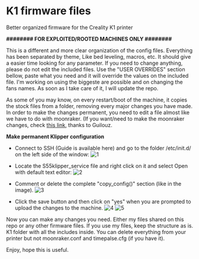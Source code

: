 # K1 firmware files
Better organized firmware for the Creality K1 printer

**######## FOR EXPLOITED/ROOTED MACHINES ONLY ########**

This is a different and more clear organization of the config files.
Everything has been separated by theme, Like bed leveling, macros, etc.
It should give a easier time looking for any parameter.
If you need to change anything, please do not edit the included files.
Use the "USER OVERRIDES" section bellow, paste what you need and it will 
override the values on the included file.
I'm working on using the biggeste are possible and on changing the fans names.
As soon as I take care of it, I will update the repo.

As some of you may know, on every restart/boot of the machine, it copies the stock files from a folder, 
removing every major changes you have made.
In order to make the changes permanent, you need to edit a file almost like we have to do with moonraker.
(If you want/need to make the moonraker changes, check [this link](https://github.com/Guilouz/Creality-K1-and-K1-Max/wiki/Permanent-Moonraker-Configuration), thanks to Guilouz.


**Make permanent Klipper configuration**
- Connect to SSH (Guide is available here) and go to the folder /etc/init.d/ on the left side of the window:
![1](https://github.com/3dprintpt/K1_organized_firmware/assets/86446936/36361321-6a7e-46d3-b25d-02850749af0b)

- Locate the S55klipper_service file and right click on it and select Open with default text editor:
![2](https://github.com/3dprintpt/K1_organized_firmware/assets/86446936/6fd9c826-0abe-48fb-afe4-a8c5e1e5a68f)

- Comment or delete the complete "copy_config()" section (like in the image).
  ![3](https://github.com/3dprintpt/K1_organized_firmware/assets/86446936/778d7b49-6a13-4884-9d65-62523d8f1731)

- Click the save button and then click on "yes" when you are prompted to upload the changes to the machine.
![4](https://github.com/3dprintpt/K1_organized_firmware/assets/86446936/5ad0b94a-ab8c-4327-ad45-71cf27c78fcd)
![5](https://github.com/3dprintpt/K1_organized_firmware/assets/86446936/903d2217-52e0-46b7-8f6d-d8fc601eb199)

Now you can make any changes you need.
Either my files shared on this repo or any other firmware files.
If you use my files, keep the structure as is. K1 folder with all the includes inside.
You can delete everything from your printer but not moonraker.conf and timepalse.cfg (if you have it).

Enjoy, hope this is useful.
